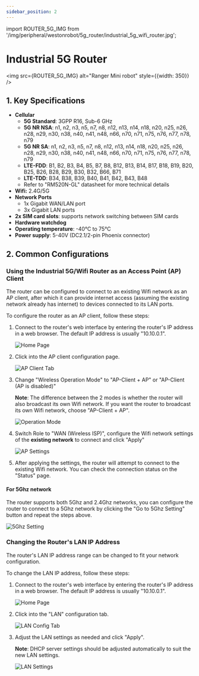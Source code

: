 ```yaml
---
sidebar_position: 2
---
```


import ROUTER_5G_IMG from '/img/peripheral/westonrobot/5g_router/industrial_5g_wifi_router.jpg';

# Industrial 5G Router

<img src={ROUTER_5G_IMG} alt="Ranger Mini robot" style={{width: 350}} />

## 1. Key Specifications

* **Cellular**
    * **5G Standard**: 3GPP R16, Sub-6 GHz
    * **5G NR NSA**: n1, n2, n3, n5, n7, n8, n12, n13, n14, n18, n20, n25, n26, n28, n29, n30, n38, n40, n41, n48, n66, n70, n71, n75, n76, n77, n78, n79
    * **5G NR SA**: n1, n2, n3, n5, n7, n8, n12, n13, n14, n18, n20, n25, n26, n28, n29, n30, n38, n40, n41, n48, n66, n70, n71, n75, n76, n77, n78, n79
    * **LTE-FDD**: B1, B2, B3, B4, B5, B7, B8, B12, B13, B14, B17, B18, B19, B20, B25, B26, B28, B29, B30, B32, B66, B71
    * **LTE-TDD**: B34, B38, B39, B40, B41, B42, B43, B48
    * Refer to "RM520N-GL" datasheet for more technical details
* **Wifi:** 2.4G/5G
* **Network Ports**
    * 1x Gigabit WAN/LAN port
    * 3x Gigabit LAN ports
* **2x SIM card slots**: supports network switching between SIM cards
* **Hardware watchdog**
* **Operating temperature**: -40°C to 75°C
* **Power supply**: 5-40V (DC2.1/2-pin Phoenix connector)

## 2. Common Configurations

### Using the Industrial 5G/Wifi Router as an Access Point (AP) Client

The router can be configured to connect to an existing Wifi network as an AP client, after which it can provide internet access (assuming the existing network already has internet) to devices connected to its LAN ports.

To configure the router as an AP client, follow these steps:

1. Connect to the router's web interface by entering the router's IP address in a web browser. The default IP address is usually "10.10.0.1".

   ![Home Page](/img/peripheral/westonrobot/5g_router/home_page.png)

2. Click into the AP client configuration page.

   ![AP Client Tab](/img/peripheral/westonrobot/5g_router/ap_client_tab.png)

3. Change "Wireless Operation Mode" to "AP-Client + AP" or "AP-Client (AP is disabled)"

   **Note**: The difference between the 2 modes is whether the router will also broadcast its own Wifi network. If you want the router to broadcast its own Wifi network, choose "AP-Client + AP".

   ![Operation Mode](/img/peripheral/westonrobot/5g_router/operation_mode.png)

4. Switch Role to "WAN (Wireless ISP)", configure the Wifi network settings of the **existing network** to connect and click "Apply"

   ![AP Settings](/img/peripheral/westonrobot/5g_router/ap_settings.png)

5. After applying the settings, the router will attempt to connect to the existing Wifi network. You can check the connection status on the "Status" page.

#### For 5Ghz network

The router supports both 5Ghz and 2.4Ghz networks, you can configure the router to connect to a 5Ghz network by clicking the "Go to 5Ghz Setting" button and repeat the steps above.

![5Ghz Setting](/img/peripheral/westonrobot/5g_router/5ghz_setting.png)

### Changing the Router's LAN IP Address

The router's LAN IP address range can be changed to fit your network configuration.

To change the LAN IP address, follow these steps:

1. Connect to the router's web interface by entering the router's IP address in a web browser. The default IP address is usually "10.10.0.1".

   ![Home Page](/img/peripheral/westonrobot/5g_router/home_page.png)

2. Click into the "LAN" configuration tab.
  
   ![LAN Config Tab](/img/peripheral/westonrobot/5g_router/lan_config_tab.png)

3. Adjust the LAN settings as needed and click "Apply".
    
   **Note**: DHCP server settings should be adjusted automatically to suit the new LAN settings.

   ![LAN Settings](/img/peripheral/westonrobot/5g_router/lan_settings.png)

